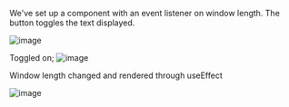We've set up a component with an event listener on window length. The button toggles the text displayed. 

![image](https://github.com/user-attachments/assets/7175b8fc-899e-41bb-9d00-8f20d9f85f3b)

Toggled on;
![image](https://github.com/user-attachments/assets/b661f74d-24a1-40fc-8210-dc40613ff5f7)

Window length changed and rendered through useEffect

![image](https://github.com/user-attachments/assets/25540e5f-efc3-4524-969b-73d28889ba27)
